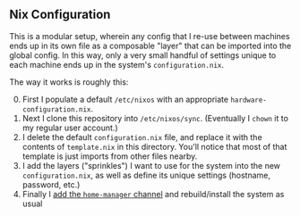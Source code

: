 Nix Configuration
---------------------------

This is a modular setup, wherein any config that I re-use between machines ends up in its own file as a composable "layer" that can be imported into the global config. In this way, only a very small handful of settings unique to each machine ends up in the system's `configuration.nix`.

The way it works is roughly this:

0. First I populate a default `/etc/nixos` with an appropriate `hardware-configuration.nix`.
1. Next I clone this repository into `/etc/nixos/sync`. (Eventually I `chown` it to my regular user account.)
2. I delete the default `configuration.nix` file, and replace it with the contents of `template.nix` in this directory. You'll notice that most of that template is just imports from other files nearby.
3. I add the layers ("sprinkles") I want to use for the system into the new `configuration.nix`, as well as define its unique settings (hostname, password, etc.)
4. Finally I [add the `home-manager` channel][hm] and rebuild/install the system as usual



[hm]: https://rycee.gitlab.io/home-manager/index.html#sec-install-nixos-module
